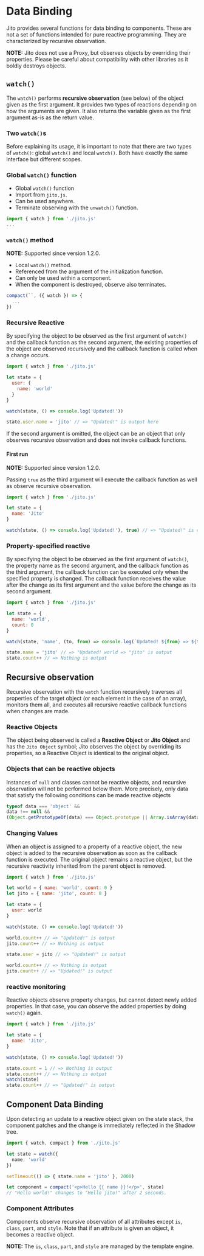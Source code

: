 # Data Binding

Jito provides several functions for data binding to components. These are not a set of functions intended for pure reactive programming. They are characterized by recursive observation.

**NOTE:** Jito does not use a Proxy, but observes objects by overriding their properties. Please be careful about compatibility with other libraries as it boldly destroys objects.

## `watch()`

The `watch()` performs **recursive observation** (see below) of the object given as the first argument. It provides two types of reactions depending on how the arguments are given.
It also returns the variable given as the first argument as-is as the return value.

### Two `watch()`s

Before explaining its usage, it is important to note that there are two types of `watch()`: global `watch()` and local `watch()`. Both have exactly the same interface but different scopes.

### Global `watch()` function

- Global `watch()` function
- Import from `jito.js`.
- Can be used anywhere.
- Terminate observing with the `unwatch()` function.

```js
import { watch } from './jito.js'
...
```

### `watch()` method

**NOTE:** Supported since version 1.2.0.

- Local `watch()` method.
- Referenced from the argument of the initialization function.
- Can only be used within a component.
- When the component is destroyed, observe also terminates.

```js
compact(``, ({ watch }) => {
  ...
})
```

### Recursive Reactive

By specifying the object to be observed as the first argument of `watch()` and the callback function as the second argument, the existing properties of the object are observed recursively and the callback function is called when a change occurs.

```js
import { watch } from './jito.js'

let state = {
  user: {
    name: 'world'
  }
}

watch(state, () => console.log('Updated!'))

state.user.name = 'jito' // => "Updated!" is output here
```

If the second argument is omitted, the object can be an object that only observes recursive observation and does not invoke callback functions.

#### First run

**NOTE:** Supported since version 1.2.0.

Passing `true` as the third argument will execute the callback function as well as observe recursive observation.

```js
import { watch } from './jito.js'

let state = {
  name: 'Jito'
}

watch(state, () => console.log('Updated!'), true) // => "Updated!" is output here
```

### Property-specified reactive

By specifying the object to be observed as the first argument of `watch()`, the property name as the second argument, and the callback function as the third argument, the callback function can be executed only when the specified property is changed.
The callback function receives the value after the change as its first argument and the value before the change as its second argument.

```js
import { watch } from './jito.js'

let state = {
  name: 'world',
  count: 0
}

watch(state, 'name', (to, from) => console.log(`Updated! ${from} => ${to}`))

state.name = 'jito' // => "Updated! world => "jito" is output
state.count++ // => Nothing is output
```

## Recursive observation

Recursive observation with the `watch` function recursively traverses all properties of the target object (or each element in the case of an array), monitors them all, and executes all recursive reactive callback functions when changes are made.

### Reactive Objects

The object being observed is called a **Reactive Object** or **Jito Object** and has the `Jito Object` symbol; Jito observes the object by overriding its properties, so a Reactive Object is identical to the original object.

### Objects that can be reactive objects

Instances of `null` and classes cannot be reactive objects, and recursive observation will not be performed below them. More precisely, only data that satisfy the following conditions can be made reactive objects

```js
typeof data === 'object' &&
data !== null &&
(Object.getPrototypeOf(data) === Object.prototype || Array.isArray(data))
```

### Changing Values

When an object is assigned to a property of a reactive object, the new object is added to the recursive observation as soon as the callback function is executed. The original object remains a reactive object, but the recursive reactivity inherited from the parent object is removed.

```js
import { watch } from './jito.js'

let world = { name: 'world', count: 0 }
let jito = { name: 'jito', count: 0 }

let state = {
  user: world
}

watch(state, () => console.log('Updated!'))

world.count++ // => "Updated!" is output
jito.count++ // => Nothing is output

state.user = jito // => "Updated!" is output

world.count++ // => Nothing is output
jito.count++ // => "Updated!" is output
```

### reactive monitoring

Reactive objects observe property changes, but cannot detect newly added properties. In that case, you can observe the added properties by doing `watch()` again.

```js
import { watch } from './jito.js'

let state = {
  name: 'Jito',
}

watch(state, () => console.log('Updated!'))

state.count = 1 // => Nothing is output
state.count++ // => Nothing is output
watch(state)
state.count++ // => "Updated!" is output
```

## Component Data Binding

Upon detecting an update to a reactive object given on the state stack, the component patches and the change is immediately reflected in the Shadow tree.

```ts
import { watch, compact } from './jito.js'

let state = watch({
  name: 'world'
})

setTimeout(() => { state.name = 'jito' }, 2000)

let component = compact('<p>Hello {{ name }}!</p>', state)
// "Hello world!" changes to "Hello jito!" after 2 seconds.
```
### Component Attributes

Components observe recursive observation of all attributes except `is`, `class`, `part`, and `style`. Note that if an attribute is given an object, it becomes a reactive object.

**NOTE:** The `is`, `class`, `part`, and `style` are managed by the template engine.
